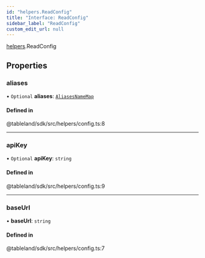 ```yaml
---
id: "helpers.ReadConfig"
title: "Interface: ReadConfig"
sidebar_label: "ReadConfig"
custom_edit_url: null
---
```


[helpers](../namespaces/helpers.md).ReadConfig

## Properties

### aliases

• `Optional` **aliases**: [`AliasesNameMap`](helpers.AliasesNameMap.md)

#### Defined in

@tableland/sdk/src/helpers/config.ts:8

___

### apiKey

• `Optional` **apiKey**: `string`

#### Defined in

@tableland/sdk/src/helpers/config.ts:9

___

### baseUrl

• **baseUrl**: `string`

#### Defined in

@tableland/sdk/src/helpers/config.ts:7
